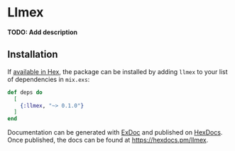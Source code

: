 # Llmex

**TODO: Add description**

## Installation

If [available in Hex](https://hex.pm/docs/publish), the package can be installed
by adding `llmex` to your list of dependencies in `mix.exs`:

```elixir
def deps do
  [
    {:llmex, "~> 0.1.0"}
  ]
end
```

Documentation can be generated with [ExDoc](https://github.com/elixir-lang/ex_doc)
and published on [HexDocs](https://hexdocs.pm). Once published, the docs can
be found at <https://hexdocs.pm/llmex>.

